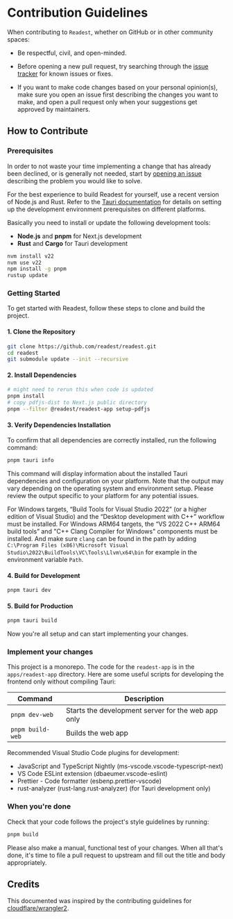 # Contribution Guidelines

<!-- This section outlines the code of conduct and general guidelines for contributing to the Readest project. -->
When contributing to `Readest`, whether on GitHub or in other community spaces:

<!-- - Encourages respectful, civil, and open-minded interactions among contributors. -->
- Be respectful, civil, and open-minded.
<!-- - Suggests checking the issue tracker for existing issues or fixes before creating a new pull request. -->
- Before opening a new pull request, try searching through the [issue tracker](https://github.com/chrox/readest/issues) for known issues or fixes.
<!-- - Emphasizes the importance of discussing proposed changes based on personal opinions in an issue before implementing them. -->
- If you want to make code changes based on your personal opinion(s), make sure you open an issue first describing the changes you want to make, and open a pull request only when your suggestions get approved by maintainers.

## How to Contribute

### Prerequisites

<!-- This section guides potential contributors on how to start contributing by first opening an issue to discuss their ideas. -->

In order to not waste your time implementing a change that has already been declined, or is generally not needed, start by [opening an issue](https://github.com/chrox/readest/issues/new/choose) describing the problem you would like to solve.

For the best experience to build Readest for yourself, use a recent version of Node.js and Rust. Refer to the [Tauri documentation](https://v2.tauri.app/start/prerequisites/) for details on setting up the development environment prerequisites on different platforms.

Basically you need to install or update the following development tools:
<!-- Lists the basic development tools needed for Readest: Node.js, pnpm, Rust, and Cargo. -->

- **Node.js** and **pnpm** for Next.js development
- **Rust** and **Cargo** for Tauri development

```bash
nvm install v22
nvm use v22
npm install -g pnpm
rustup update
```

### Getting Started

<!-- This section details the steps to clone the repository, install dependencies, and build Readest. -->
To get started with Readest, follow these steps to clone and build the project.

#### 1. Clone the Repository

```bash
git clone https://github.com/readest/readest.git
cd readest
git submodule update --init --recursive
```

#### 2. Install Dependencies

```bash
# might need to rerun this when code is updated
pnpm install
# copy pdfjs-dist to Next.js public directory
pnpm --filter @readest/readest-app setup-pdfjs
```

#### 3. Verify Dependencies Installation

To confirm that all dependencies are correctly installed, run the following command:

```bash
pnpm tauri info
```

This command will display information about the installed Tauri dependencies and configuration on your platform. Note that the output may vary depending on the operating system and environment setup. Please review the output specific to your platform for any potential issues.

For Windows targets, “Build Tools for Visual Studio 2022” (or a higher edition of Visual Studio) and the “Desktop development with C++” workflow must be installed. For Windows ARM64 targets, the “VS 2022 C++ ARM64 build tools” and "C++ Clang Compiler for Windows" components must be installed. And make sure `clang` can be found in the path by adding `C:\Program Files (x86)\Microsoft Visual Studio\2022\BuildTools\VC\Tools\Llvm\x64\bin` for example in the environment variable `Path`.

#### 4. Build for Development

```bash
pnpm tauri dev
```

#### 5. Build for Production

```bash
pnpm tauri build
```

Now you're all setup and can start implementing your changes.

### Implement your changes

This project is a monorepo. The code for the `readest-app` is in the `apps/readest-app` directory. Here are some useful scripts for developing the frontend only without compiling Tauri:

| Command          | Description                                        |
| ---------------- | -------------------------------------------------- |
| `pnpm dev-web`   | Starts the development server for the web app only |
| `pnpm build-web` | Builds the web app                                 |

Recommended Visual Studio Code plugins for development:

- JavaScript and TypeScript Nightly (ms-vscode.vscode-typescript-next)
- VS Code ESLint extension (dbaeumer.vscode-eslint)
- Prettier - Code formatter (esbenp.prettier-vscode)
- rust-analyzer (rust-lang.rust-analyzer) (for Tauri development only)

### When you're done

Check that your code follows the project's style guidelines by running:

```bash
pnpm build
```

Please also make a manual, functional test of your changes. When all that's done, it's time to file a pull request to upstream and fill out the title and body appropriately.

## Credits

This documented was inspired by the contributing guidelines for [cloudflare/wrangler2](https://github.com/cloudflare/wrangler2/blob/main/CONTRIBUTING.md).
